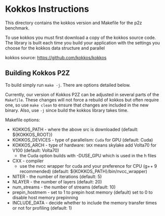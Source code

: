 # Kokkos Instructions

This directory contains the kokkos version and Makefile for the p2z benchmark.

To use kokkos you must first download a copy of the kokkos source code. The 
library is built each time you build your application with the settings you
choose for the kokkos data structure and parallel 

kokkos source: https://github.com/kokkos/kokkos

## Building Kokkos P2Z

To build simply run `make -j`. There are options detailed below.

Currently, our version of Kokkos P2Z can be adjusted in several parts of the 
`Makefile`. These changes will not force a rebuild of kokkos but often require
one, so use `make clean` to ensure that changes are included in the new binary.
Also, use `-j` since build the kokkos library takes time.

Makefile options:
* KOKKOS_PATH - where the above src is downloaded (default: ${KOKKOS_ROOT})
* KOKKOS_DEVICES - type of parallelism: `Cuda` for GPU
                   (default: Cuda)
* KOKKOS_ARCH - type of hardware: `SKX` means skylake add Volta70 for V100
                (default: Volta70)
  * the Cuda option builds with -DUSE_GPU which is used in the h files
* CXX - compiler 
  * use the nvcc wrapper for cuda and your preference for CPU (g++ 9 recommended)
    (default: ${KOKKOS_PATH}/bin/nvcc_wrapper)
* NITER - the number of iterations (default: 5)
* NLAYER - the number of layers (default: 20)
* num_streams - the number of streams (default: 10)
* prepin_hostmem - set to 1 to prepin host memory (default)
                   set to 0 to disable host memory prepinning
* INCLUDE_DATA - decide whether to include the memory transfer times or not for profiling (default: 1)
